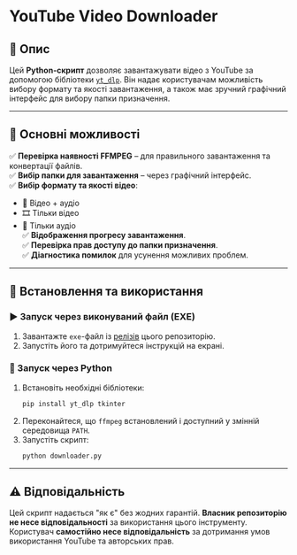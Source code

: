 # YouTube Video Downloader

## 📝 Опис
Цей **Python-скрипт** дозволяє завантажувати відео з YouTube за допомогою бібліотеки [`yt_dlp`](https://github.com/yt-dlp/yt-dlp). Він надає користувачам можливість вибору формату та якості завантаження, а також має зручний графічний інтерфейс для вибору папки призначення.

---

## 🚀 Основні можливості
✅ **Перевірка наявності FFMPEG** – для правильного завантаження та конвертації файлів.  
✅ **Вибір папки для завантаження** – через графічний інтерфейс.  
✅ **Вибір формату та якості відео**:
- 🎥 Відео + аудіо
- 🎞️ Тільки відео
- 🎵 Тільки аудіо  
✅ **Відображення прогресу завантаження**.  
✅ **Перевірка прав доступу до папки призначення**.  
✅ **Діагностика помилок** для усунення можливих проблем.  

---

## 🔧 Встановлення та використання

### ▶️ Запуск через виконуваний файл (EXE)
1. Завантажте `exe`-файл із [релізів](https://github.com/your-repo/releases) цього репозиторію.
2. Запустіть його та дотримуйтеся інструкцій на екрані.

### 🐍 Запуск через Python
1. Встановіть необхідні бібліотеки:
   ```sh
   pip install yt_dlp tkinter
   ```
2. Переконайтеся, що `ffmpeg` встановлений і доступний у змінній середовища `PATH`.
3. Запустіть скрипт:
   ```sh
   python downloader.py
   ```

---

## ⚠️ Відповідальність
Цей скрипт надається "як є" без жодних гарантій. **Власник репозиторію не несе відповідальності** за використання цього інструменту. Користувач **самостійно несе відповідальність** за дотримання умов використання YouTube та авторських прав.

